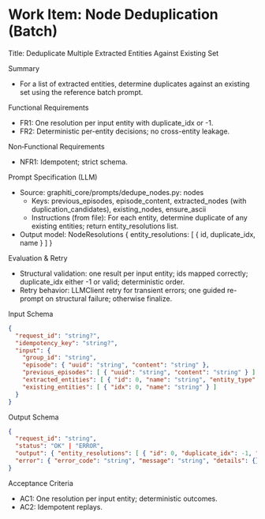 # Work Item: Node Deduplication (Batch)

Title: Deduplicate Multiple Extracted Entities Against Existing Set

Summary
- For a list of extracted entities, determine duplicates against an existing set using the reference batch prompt.

Functional Requirements
- FR1: One resolution per input entity with duplicate_idx or -1.
- FR2: Deterministic per-entity decisions; no cross-entity leakage.

Non‑Functional Requirements
- NFR1: Idempotent; strict schema.

Prompt Specification (LLM)
- Source: graphiti_core/prompts/dedupe_nodes.py: nodes
  - Keys: previous_episodes, episode_content, extracted_nodes (with duplication_candidates), existing_nodes, ensure_ascii
  - Instructions (from file): For each entity, determine duplicate of any existing entities; return entity_resolutions list.
- Output model: NodeResolutions { entity_resolutions: [ { id, duplicate_idx, name } ] }

Evaluation & Retry
- Structural validation: one result per input entity; ids mapped correctly; duplicate_idx either -1 or valid; deterministic order.
- Retry behavior: LLMClient retry for transient errors; one guided re-prompt on structural failure; otherwise finalize.

Input Schema
```json
{
  "request_id": "string?",
  "idempotency_key": "string?",
  "input": {
    "group_id": "string",
    "episode": { "uuid": "string", "content": "string" },
    "previous_episodes": [ { "uuid": "string", "content": "string" } ],
    "extracted_entities": [ { "id": 0, "name": "string", "entity_type": "string?", "duplication_candidates": [ { "idx": 0, "name": "string" } ] } ],
    "existing_entities": [ { "idx": 0, "name": "string" } ]
  }
}
```

Output Schema
```json
{
  "request_id": "string",
  "status": "OK" | "ERROR",
  "output": { "entity_resolutions": [ { "id": 0, "duplicate_idx": -1, "name": "string" } ] },
  "error": { "error_code": "string", "message": "string", "details": {} }
}
```

Acceptance Criteria
- AC1: One resolution per input entity; deterministic outcomes.
- AC2: Idempotent replays.

